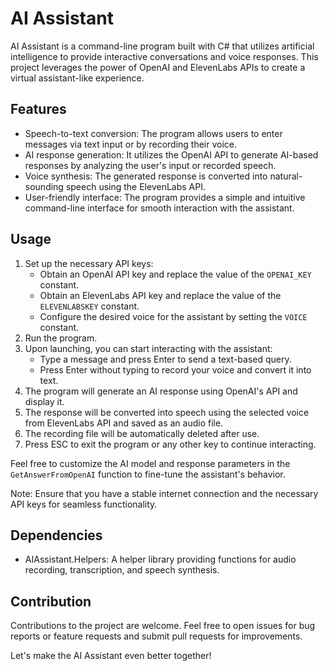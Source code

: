# AI Assistant

AI Assistant is a command-line program built with C# that utilizes artificial intelligence to provide interactive conversations and voice responses. This project leverages the power of OpenAI and ElevenLabs APIs to create a virtual assistant-like experience.

## Features

- Speech-to-text conversion: The program allows users to enter messages via text input or by recording their voice.
- AI response generation: It utilizes the OpenAI API to generate AI-based responses by analyzing the user's input or recorded speech.
- Voice synthesis: The generated response is converted into natural-sounding speech using the ElevenLabs API.
- User-friendly interface: The program provides a simple and intuitive command-line interface for smooth interaction with the assistant.

## Usage

1. Set up the necessary API keys:
   - Obtain an OpenAI API key and replace the value of the `OPENAI_KEY` constant.
   - Obtain an ElevenLabs API key and replace the value of the `ELEVENLABSKEY` constant.
   - Configure the desired voice for the assistant by setting the `VOICE` constant.
2. Run the program.
3. Upon launching, you can start interacting with the assistant:
   - Type a message and press Enter to send a text-based query.
   - Press Enter without typing to record your voice and convert it into text.
4. The program will generate an AI response using OpenAI's API and display it.
5. The response will be converted into speech using the selected voice from ElevenLabs API and saved as an audio file.
6. The recording file will be automatically deleted after use.
7. Press ESC to exit the program or any other key to continue interacting.

Feel free to customize the AI model and response parameters in the `GetAnswerFromOpenAI` function to fine-tune the assistant's behavior.

Note: Ensure that you have a stable internet connection and the necessary API keys for seamless functionality.

## Dependencies

- AIAssistant.Helpers: A helper library providing functions for audio recording, transcription, and speech synthesis.

## Contribution

Contributions to the project are welcome. Feel free to open issues for bug reports or feature requests and submit pull requests for improvements.

Let's make the AI Assistant even better together!
